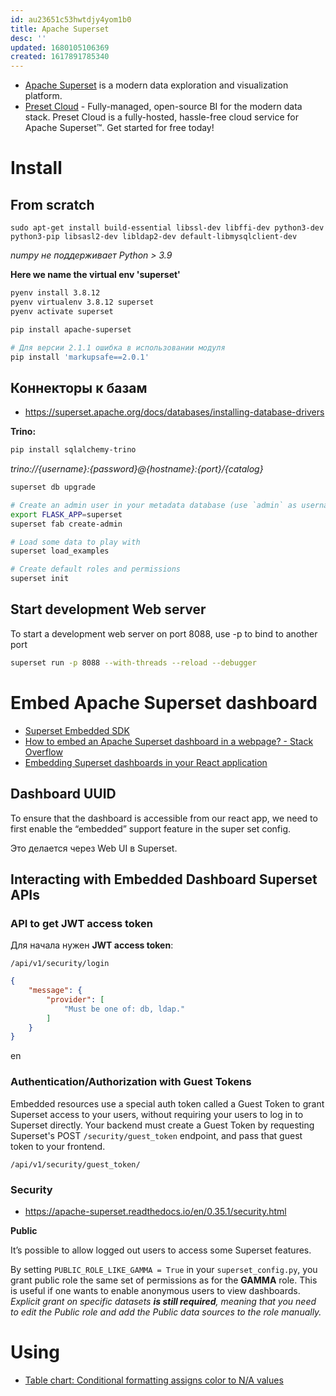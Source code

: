 ```yaml
---
id: au23651c53hwtdjy4yom1b0
title: Apache Superset
desc: ''
updated: 1680105106369
created: 1617891785340
---
```


* [Apache Superset](https://superset.apache.org/) is a modern data exploration and visualization platform.
* [Preset Cloud](https://preset.io/product/) - Fully-managed, open-source BI for the modern data stack. Preset Cloud is a fully-hosted, hassle-free cloud service for Apache Superset™. Get started for free today!

# Install

## From scratch

```
sudo apt-get install build-essential libssl-dev libffi-dev python3-dev python3-pip libsasl2-dev libldap2-dev default-libmysqlclient-dev
```

_numpy не поддерживает Python > 3.9_

**Here we name the virtual env 'superset'**

```sh
pyenv install 3.8.12
pyenv virtualenv 3.8.12 superset
pyenv activate superset

pip install apache-superset
```

```sh
# Для версии 2.1.1 ошибка в использовании модуля
pip install 'markupsafe==2.0.1'
```

## Коннекторы к базам

* https://superset.apache.org/docs/databases/installing-database-drivers

**Trino:**

```sh
pip install sqlalchemy-trino
```

_trino://{username}:{password}@{hostname}:{port}/{catalog}_

```sh
superset db upgrade

# Create an admin user in your metadata database (use `admin` as username to be able to load the examples)
export FLASK_APP=superset
superset fab create-admin

# Load some data to play with
superset load_examples

# Create default roles and permissions
superset init
```

## Start development Web server

To start a development web server on port 8088, use -p to bind to another port

```sh
superset run -p 8088 --with-threads --reload --debugger
```

# Embed Apache Superset dashboard

* [Superset Embedded SDK](https://www.npmjs.com/package/@superset-ui/embedded-sdk)
* [How to embed an Apache Superset dashboard in a webpage? - Stack Overflow](https://stackoverflow.com/questions/54219101/how-to-embed-an-apache-superset-dashboard-in-a-webpage)
* [Embedding Superset dashboards in your React application](https://medium.com/@khushbu.adav/embedding-superset-dashboards-in-your-react-application-7f282e3dbd88)

## Dashboard UUID

To ensure that the dashboard is accessible from our react app, we need to first enable the “embedded” support feature in the super set config.

Это делается через Web UI в Superset.

## Interacting with Embedded Dashboard Superset APIs
### API to get JWT access token

Для начала нужен **JWT access token**:

```
/api/v1/security/login
```

```json
{
    "message": {
        "provider": [
            "Must be one of: db, ldap."
        ]
    }
}
```
en

### Authentication/Authorization with Guest Tokens

Embedded resources use a special auth token called a Guest Token to grant Superset access to your users, without requiring your users to log in to Superset directly. Your backend must create a Guest Token by requesting Superset's POST `/security/guest_token` endpoint, and pass that guest token to your frontend.

```
/api/v1/security/guest_token/
```

### Security

* https://apache-superset.readthedocs.io/en/0.35.1/security.html

**Public**

It’s possible to allow logged out users to access some Superset features.

By setting `PUBLIC_ROLE_LIKE_GAMMA = True` in your `superset_config.py`, you grant public role the same set of permissions as for the **GAMMA** role. This is useful if one wants to enable anonymous users to view dashboards. _Explicit grant on specific datasets **is still required**, meaning that you need to edit the Public role and add the Public data sources to the role manually._



# Using 

* [Table chart: Conditional formatting assigns color to N/A values](https://github.com/apache/superset/issues/21341)